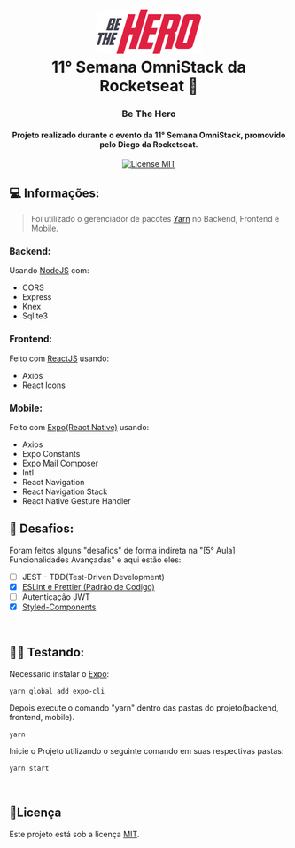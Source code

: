 <h1 align="center">
<img src="mobile\src\assets\logo@2x.png?raw=true" alt="Logo">
  <br>
  11° Semana OmniStack da Rocketseat 🚀
  <br>
</h1>

<h3 align="center">Be The Hero</h4>

<h4 align="center">Projeto realizado durante o evento da 11° Semana OmniStack, promovido pelo Diego da Rocketseat.</h4>
<p align="center">
  <a href="https://opensource.org/licenses/MIT">
    <img src="https://img.shields.io/badge/License-MIT-blue.svg" alt="License MIT">
  </a>
</p>

## 💻 Informações:

> Foi utilizado o gerenciador de pacotes [Yarn](https://yarnpkg.com/pt-BR/) no Backend, Frontend e Mobile.

### Backend:

Usando [NodeJS](https://nodejs.org/) com:

- CORS
- Express
- Knex
- Sqlite3

### Frontend:

Feito com [ReactJS](https://reactjs.org/) usando:

- Axios
- React Icons

### Mobile:

Feito com [Expo(React Native)](https://expo.io/) usando:

- Axios
- Expo Constants
- Expo Mail Composer
- Intl
- React Navigation
- React Navigation Stack
- React Native Gesture Handler

## 👊 Desafios:

Foram feitos alguns "desafios" de forma indireta na "[5° Aula] Funcionalidades Avançadas" e aqui estão eles:

- [ ] JEST - TDD(Test-Driven Development)
- [x] <a href="/">ESLint e Prettier (Padrão de Codigo)</a>
- [ ] Autenticação JWT
- [x] <a href="https://github.com/drawciamage/semana-omnistack-11/commit/b7bb63a1b67237e285aa8003e3d6340a1d3dc497">Styled-Components</a>

<br>

## 👨‍🏫 Testando:

Necessario instalar o [Expo](https://expo.io/):

```
yarn global add expo-cli
```

Depois execute o comando "yarn" dentro das pastas do projeto(backend, frontend, mobile).

```
yarn
```

Inicie o Projeto utilizando o seguinte comando em suas respectivas pastas:

```
yarn start
```

<br>

## 📝Licença

Este projeto está sob a licença [MIT](LICENSE).
